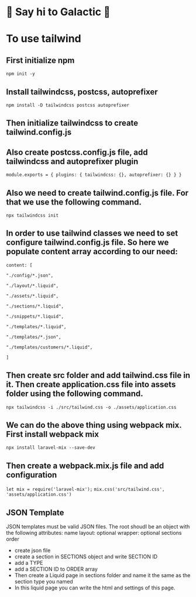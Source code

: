 # :wave: Say hi to Galactic :wave:


# To use tailwind

## First initialize npm
`npm init -y`
## Install tailwindcss, postcss, autoprefixer
`npm install -D tailwindcss postcss autoprefixer`
## Then initialize tailwindcss to create tailwind.config.js
## Also create postcss.config.js file, add tailwindcss and autoprefixer plugin
`module.exports = {
    plugins: {
        tailwindcss: {},
        autoprefixer: {}
    }
}`
## Also we need to create tailwind.config.js file. For that we use the following command.
`npx tailwindcss init`

## In order to use tailwind classes we need to set configure tailwind.config.js file. So here we populate content array according to our need: 
`content: [`

`"./config/*.json",`

 `"./layout/*.liquid",`

`"./assets/*.liquid",`

`"./sections/*.liquid",`

`"./snippets/*.liquid",`

`"./templates/*.liquid",`

`"./templates/*.json",`

`"./templates/customers/*.liquid",`

`]`


## Then create src folder and add tailwind.css file in it. Then create application.css file into assets folder using the following command.
`npx tailwindcss -i ./src/tailwind.css -o ./assets/application.css`

## We can do the above thing using webpack mix. First install webpack mix
`npx install laravel-mix --save-dev`

## Then create a webpack.mix.js file and add configuration
`let mix = require('laravel-mix');`
`mix.css('src/tailwind.css', 'assets/application.css')`





## JSON Template
JSON templates must be valid JSON files. The root shoudl be an object with the following attributes:
name
layout: optional
wrapper: optional
sections
order

- create json file
- create a section in SECTIONS object and write SECTION ID
- add a TYPE
- add a SECTION ID to ORDER array
- Then create a Liquid page in sections folder and name it the same as the section type you named
- In this liquid page you can write the html and settings of this page.